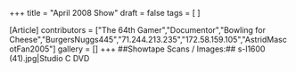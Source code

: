 +++
title = "April 2008 Show"
draft = false
tags = [ ]

[Article]
contributors = ["The 64th Gamer","Documentor","Bowling for Cheese","BurgersNuggs445","71.244.213.235","172.58.159.105","AstridMascotFan2005"]
gallery = []
+++
##Showtape Scans / Images:##
<gallery>
s-l1600 (41).jpg|Studio C DVD
</gallery>
